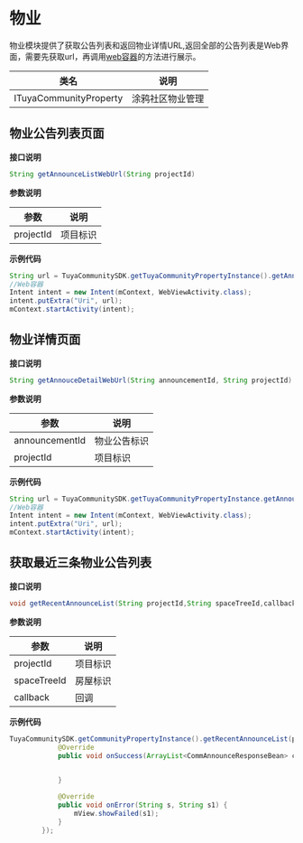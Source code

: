 # 物业
 物业模块提供了获取公告列表和返回物业详情URL,返回全部的公告列表是Web界面，需要先获取url，再调用[web容器](./resource/WebContainer.md#Web容器接入)的方法进行展示。
  
| 类名        | 说明              |
| ----------- | ----------------- |
| ITuyaCommunityProperty| 涂鸦社区物业管理|

## 物业公告列表页面

 **接口说明**

  ```java
String getAnnounceListWebUrl(String projectId)
  ```

**参数说明**

| 参数        | 说明                            |
| ----------- | ------------------------------- |
| projectId   |   项目标识            |                         |

**示例代码**

```java
String url = TuyaCommunitySDK.getTuyaCommunityPropertyInstance().getAnnounceListWebUrl(projectId);
//Web容器
Intent intent = new Intent(mContext, WebViewActivity.class);
intent.putExtra("Uri", url);
mContext.startActivity(intent);
```

## 物业详情页面

**接口说明**

  ```java
String getAnnouceDetailWebUrl(String announcementId, String projectId)
  ```

**参数说明**

| 参数        | 说明                            |
| ----------- | ------------------------------- |
| announcementId   | 物业公告标识            |
| projectId      | 项目标识         |

**示例代码**

```java
String url = TuyaCommunitySDK.getTuyaCommunityPropertyInstance.getAnnouceDetailWebUrl(announcementId,projectId)
//Web容器
Intent intent = new Intent(mContext, WebViewActivity.class);
intent.putExtra("Uri", url);
mContext.startActivity(intent);
```

## 获取最近三条物业公告列表

 **接口说明**

  ```java
void getRecentAnnounceList(String projectId,String spaceTreeId,callback)
  ```

**参数说明**

| 参数        | 说明                            |
| ----------- | ------------------------------- |
| projectId   |   项目标识            |
| spaceTreeId      |房屋标识         |
| callback    | 回调                            |

**示例代码**

```java
TuyaCommunitySDK.getCommunityPropertyInstance().getRecentAnnounceList(projectId, spaceTreeId, new ITuyaCommunityResultCallback<ArrayList<CommAnnounceResponseBean>>() {
            @Override
            public void onSuccess(ArrayList<CommAnnounceResponseBean> commAnnounceResponseBeans) {
              

            }

            @Override
            public void onError(String s, String s1) {
                mView.showFailed(s1);
            }
        });
```